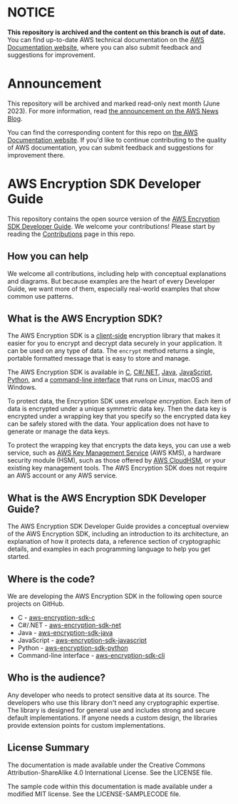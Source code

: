 # NOTICE

**This repository is archived and the content on this branch is out of date.** You can find up-to-date AWS technical documentation on the [AWS Documentation website](https://docs.aws.amazon.com/), where you can also submit feedback and suggestions for improvement.

# Announcement

This repository will be archived and marked read-only next month (June 2023). For more information, read [the announcement on the AWS News Blog](https://aws.amazon.com/blogs/aws/retiring-the-aws-documentation-on-github/).

You can find the corresponding content for this repo on [the AWS Documentation website](https://docs.aws.amazon.com/encryption-sdk/latest/developer-guide). If you'd like to continue contributing to the quality of AWS documentation, you can submit feedback and suggestions for improvement there.

# AWS Encryption SDK Developer Guide

This repository contains the open source version of the [AWS Encryption SDK Developer
Guide](https://docs.aws.amazon.com/encryption-sdk/latest/developer-guide/). We welcome your contributions! Please start by reading the
[Contributions](https://github.com/awsdocs/aws-encryption-sdk-docs/blob/master/CONTRIBUTING.md) page in this
repo.

## How you can help
We welcome all contributions, including help with conceptual explanations and diagrams. But because 
examples are the heart of every Developer Guide, we want more of them, especially real-world
examples that show common use patterns.

## What is the AWS Encryption SDK? 

The AWS Encryption SDK is a
[client-side](https://docs.aws.amazon.com/crypto/latest/userguide/cryptography-concepts.html#define-client-server-side)
encryption library that makes it easier for you to encrypt and decrypt data securely in your
application. It can be used on any type of data. The `encrypt`
method returns a single, portable formatted message that is easy to store and manage. 

The AWS Encryption SDK is available in [C](https://docs.aws.amazon.com/encryption-sdk/latest/developer-guide/c-language.html), [C#/.NET](https://docs.aws.amazon.com/encryption-sdk/latest/developer-guide/dot-net.html), [Java](https://docs.aws.amazon.com/encryption-sdk/latest/developer-guide/java.html), [JavaScript](https://docs.aws.amazon.com/encryption-sdk/latest/developer-guide/javascript.html), [Python](https://docs.aws.amazon.com/encryption-sdk/latest/developer-guide/python.html), and a [command-line
interface](https://docs.aws.amazon.com/encryption-sdk/latest/developer-guide/crypto-cli.html) that runs on Linux, macOS and Windows.


To protect data, the Encryption SDK uses *envelope encryption*. Each item of data is encrypted under a unique symmetric data key. Then the data key is encrypted under a wrapping key that you specify so the encrypted data key can be safely stored with the data. Your application does not have to generate or manage the data keys.

To protect the wrapping key that encrypts the data keys, you can use a web service, such as [AWS Key
Management Service](https://docs.aws.amazon.com/kms/latest/developerguide/) (AWS KMS), a hardware
security module (HSM), such as those offered by [AWS
CloudHSM](https://docs.aws.amazon.com/cloudhsm/latest/userguide/), or your existing key management tools. The AWS Encryption SDK does not require an AWS
account or any AWS service.

## What is the AWS Encryption SDK Developer Guide?

The AWS Encryption SDK Developer Guide provides a
conceptual overview of the AWS Encryption SDK, including an introduction to its
architecture, an explanation of how it protects data, a reference section of cryptographic details,
and examples in each programming language to help you get started.

## Where is the code?
We are developing the AWS Encryption SDK in the following open source projects on GitHub. 

* C - [aws-encryption-sdk-c](https://github.com/aws/aws-encryption-sdk-c)
* C#/.NET - [aws-encryption-sdk-net](https://github.com/aws/aws-encryption-sdk-dafny/tree/mainline/aws-encryption-sdk-net/)
* Java - [aws-encryption-sdk-java](https://github.com/aws/aws-encryption-sdk-java)
* JavaScript - [aws-encryption-sdk-javascript](https://github.com/aws/aws-encryption-sdk-javascript)
* Python -
[aws-encryption-sdk-python](https://github.com/aws/aws-encryption-sdk-python)
* Command-line interface - [aws-encryption-sdk-cli](https://github.com/awslabs/aws-encryption-sdk-cli)

## Who is the audience?
Any developer who needs to protect sensitive data at its source. The developers who use this library
don't need any cryptographic expertise. The library is designed for general use and includes strong and secure default
implementations. If anyone needs a custom design, the libraries provide extension points for custom implementations.


## License Summary

The documentation is made available under the Creative Commons Attribution-ShareAlike 4.0 International License. See the LICENSE file.

The sample code within this documentation is made available under a modified MIT license. See the LICENSE-SAMPLECODE file.

